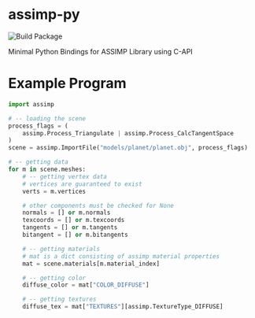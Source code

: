 # assimp-py

![Build Package](https://github.com/ranjian0/assimp-py/workflows/Build%20Package/badge.svg)

Minimal Python Bindings for ASSIMP Library using C-API


# Example Program

```python
import assimp

# -- loading the scene
process_flags = (
    assimp.Process_Triangulate | assimp.Process_CalcTangentSpace
)
scene = assimp.ImportFile("models/planet/planet.obj", process_flags)

# -- getting data
for m in scene.meshes:
    # -- getting vertex data
    # vertices are guaranteed to exist
    verts = m.vertices

    # other components must be checked for None
    normals = [] or m.normals
    texcoords = [] or m.texcoords
    tangents = [] or m.tangents
    bitangent = [] or m.bitangents

    # -- getting materials
    # mat is a dict consisting of assimp material properties
    mat = scene.materials[m.material_index]

    # -- getting color
    diffuse_color = mat["COLOR_DIFFUSE"]

    # -- getting textures
    diffuse_tex = mat["TEXTURES"][assimp.TextureType_DIFFUSE]
```
